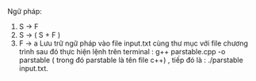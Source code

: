 Ngữ pháp:
1.	S → F
2.	S → ( S + F )
3.	F → a
Lưu trữ ngữ pháp vào file input.txt cùng thư mục với file chương trình sau đó thực hiện lệnh trên terminal : g++ parstable.cpp -o parstable ( trong đó parstable là tên file c++) , tiếp đó là :  ./parstable input.txt.
